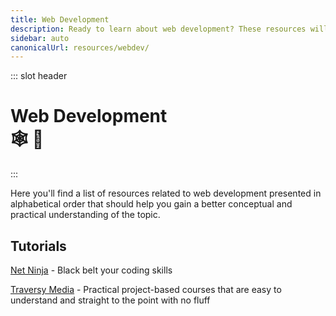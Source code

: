 ```yaml
---
title: Web Development
description: Ready to learn about web development? These resources will explain what web development is, why it's important, and provide you with some useful tools for learning! 🕸️🐒
sidebar: auto
canonicalUrl: resources/webdev/
---
```


::: slot header

# Web Development <div class="emoji-wrap">🕸️ 🐒</div>

:::

Here you'll find a list of resources related to web development presented in alphabetical order that should help you gain a better conceptual and practical understanding of the topic.

<div class="resource-card">

## Tutorials

[Net Ninja](https://netninja.dev/) - Black belt your coding skills

[Traversy Media](https://www.traversymedia.com/) - Practical project-based courses that are easy to understand and
straight to the point with no fluff

</div>

<style lang="stylus" scoped>
h1
  padding-bottom: 5rem

h2
  color: $accentColor
  margin: -2.125rem 0 1.875rem
  padding-top: 4.6rem

.resource-card
  border: 0.125rem solid $darkBorderColor
  box-shadow: 0 0.5rem 1rem 0 $darkBorderColor
  transition: 0.2s
  border-radius: 1.875rem
  background-image: radial-gradient(circle at center center, $backgroundColorThree, $backgroundColor)

.resource-card:nth-child(n+2)
  margin-top: 3.5rem

.resource-card:hover
  box-shadow: 0.125rem 0.5rem 1rem 0.125rem $darkBoxShadowColor

@media (max-width: 61.25rem)
  h1, h2, h3, p
    text-align: center

@media (max-width: 26.3125rem)
  .resource-card
    padding: 0 1rem

@media (min-width: 26.375rem)
  .resource-card
    padding: 0 2rem
</style>
